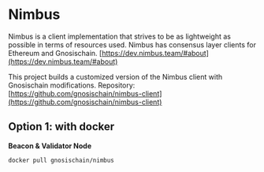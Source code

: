 ---
---

# Nimbus

Nimbus is a client implementation that strives to be as lightweight as possible in terms of resources used. Nimbus has consensus layer clients for Ethereum and Gnosischain. [https://dev.nimbus.team/#about](https://dev.nimbus.team/#about) 

This project builds a customized version of the Nimbus client with Gnosischain modifications.
Repository:[https://github.com/gnosischain/nimbus-client](https://github.com/gnosischain/nimbus-client) 


## Option 1: with docker

**Beacon & Validator Node**


```
docker pull gnosischain/nimbus
```